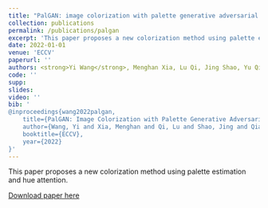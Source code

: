 ```yaml
---
title: "PalGAN: image colorization with palette generative adversarial networks"
collection: publications
permalink: /publications/palgan
excerpt: 'This paper proposes a new colorization method using palette estimation and hue attention.'
date: 2022-01-01
venue: 'ECCV'
paperurl: ''
authors: <strong>Yi Wang</strong>, Menghan Xia, Lu Qi, Jing Shao, Yu Qiao
code: ''
supp: 
slides:
video: ''
bib: '
@inproceedings{wang2022palgan,
    title={PalGAN: Image Colorization with Palette Generative Adversarial Networks},
    author={Wang, Yi and Xia, Menghan and Qi, Lu and Shao, Jing and Qiao, Yu},
    booktitle={ECCV},
    year={2022}
}'
---
```

This paper proposes a new colorization method using palette estimation and hue attention.

[Download paper here]()